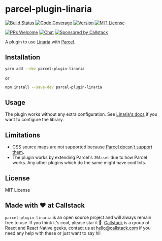 # parcel-plugin-linaria

[![Build Status][build-badge]][build]
[![Code Coverage][coverage-badge]][coverage]
[![Version][version-badge]][package]
[![MIT License][license-badge]][license]

[![PRs Welcome][prs-welcome-badge]][prs-welcome]
[![Chat][chat-badge]][chat]
[![Sponsored by Callstack][callstack-badge]][callstack]

A plugin to use [Linaria](https://github.com/callstack/linaria) with [Parcel](https://parceljs.org/).

## Installation

```sh
yarn add --dev parcel-plugin-linaria
```

or

```sh
npm install --save-dev parcel-plugin-linaria
```

## Usage

The plugin works without any extra configuration. See [Linaria's docs](https://github.com/callstack/linaria/blob/master/docs/CONFIGURATION.md) if you want to configure the library.

## Limitations

- CSS source maps are not supported because [Parcel doesn't support them](https://github.com/parcel-bundler/parcel/issues/1824).
- The plugin works by extending Parcel's `JSAsset` due to how Parcel works. Any other plugins which do the same might have conflicts.

## License

MIT License

## Made with ❤️ at Callstack

`parcel-plugin-linaria` is an open source project and will always remain free to use. If you think it's cool, please star it 🌟. [Callstack](https://callstack.com) is a group of React and React Native geeks, contact us at [hello@callstack.com](mailto:hello@callstack.com) if you need any help with these or just want to say hi!

<!-- badges -->
[build-badge]: https://img.shields.io/circleci/project/github/callstack/parcel-plugin-linaria/master.svg?style=flat-square
[build]: https://circleci.com/gh/callstack/parcel-plugin-linaria
[coverage-badge]: https://img.shields.io/codecov/c/github/callstack/parcel-plugin-linaria.svg?style=flat-square
[coverage]: https://codecov.io/github/callstack/parcel-plugin-linaria
[version-badge]: https://img.shields.io/npm/v/parcel-plugin-linaria.svg?style=flat-square
[package]: https://www.npmjs.com/package/parcel-plugin-linaria
[license-badge]: https://img.shields.io/npm/l/parcel-plugin-linaria.svg?style=flat-square
[license]: https://opensource.org/licenses/MIT
[prs-welcome-badge]: https://img.shields.io/badge/PRs-welcome-brightgreen.svg?style=flat-square
[prs-welcome]: http://makeapullrequest.com
[chat-badge]: https://img.shields.io/discord/426714625279524876.svg?style=flat-square&colorB=758ED3
[chat]: https://discord.gg/zwR2Cdh
[callstack-badge]: https://callstack.com/images/callstack-badge.svg
[callstack]: https://callstack.com/open-source/?utm_source=github.com&utm_medium=referral&utm_campaign=linaria&utm_term=readme
